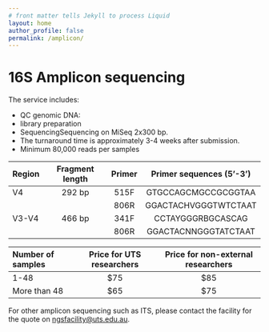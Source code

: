 ```yaml
---
# front matter tells Jekyll to process Liquid
layout: home
author_profile: false
permalink: /amplicon/
---
```

<h1> 16S Amplicon sequencing </h1>

The service includes:
- QC genomic DNA:
- library preparation
- SequencingSequencing on MiSeq 2x300 bp.
- The turnaround time is approximately 3-4 weeks after submission.
- Minimum 80,000 reads per samples

| Region | Fragment length	| Primer |	Primer sequences (5’-3’) |
|:-------|:----------------:|:------:|:-------------------------:|
|   V4	 |  292 bp	        |  515F  | 	GTGCCAGCMGCCGCGGTAA      |
|        |                  |  806R	 |  GGACTACHVGGGTWTCTAAT     |
| V3-V4	 |  466 bp	        |  341F	 |  CCTAYGGGRBGCASCAG        |
|        |                  |  806R	 |  GGACTACNNGGGTATCTAAT     |

|Number of samples | Price for UTS researchers |	Price for non-external researchers |
|:-----------------|:-------------------------:|:-----------------------------------:|
|1-48              |	$75	                     |$85                                  |
|More than 48 	   |  $65	                     |$75                                  |

For other amplicon sequencing such as ITS, please contact the facility for the quote on ngsfacility@uts.edu.au.
